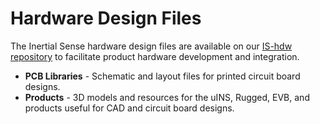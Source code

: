 # Hardware Design Files

The Inertial Sense hardware design files are available on our [IS-hdw repository](https://github.com/inertialsense/IS-hdw) to facilitate product hardware development and integration.

- **PCB Libraries** - Schematic and layout files for printed circuit board designs.
- **Products** - 3D models and resources for the uINS, Rugged, EVB, and products useful for CAD and circuit board designs.